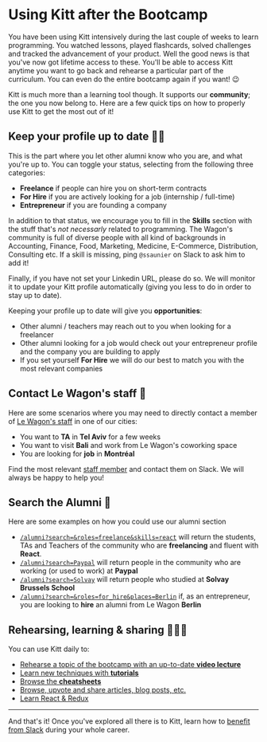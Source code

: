 # Using Kitt after the Bootcamp  

You have been using Kitt intensively during the last couple of weeks to learn programming. You watched lessons, played flashcards, solved challenges and tracked the advancement of your product. Well the good news is that you've now got lifetime access to these. You'll be able to access Kitt anytime you want to go back and rehearse a particular part of the curriculum. You can even do the entire bootcamp again if you want! 😉

Kitt is much more than a learning tool though. It supports our **community**; the one you now belong to. Here are a few quick tips on how to properly use Kitt to get the most out of it!

## Keep your profile up to date 👩‍💻

This is the part where you let other alumni know who you are, and what you're up to. You can toggle your status, selecting from the following three categories:

- **Freelance** if people can hire you on short-term contracts
- **For Hire** if you are actively looking for a job (internship / full-time)
- **Entrepreneur** if you are founding a company

In addition to that status, we encourage you to fill in the **Skills** section with the stuff that's _not necessarly_ related to programming. The Wagon's community is full of diverse people with all kind of backgrounds in Accounting, Finance, Food, Marketing, Medicine, E-Commerce, Distribution, Consulting etc. If a skill is missing, ping `@ssaunier` on Slack to ask him to add it!

Finally, if you have not set your Linkedin URL, please do so. We will monitor it to update your Kitt profile automatically (giving you less to do in order to stay up to date).


Keeping your profile up to date will give you **opportunities**:

- Other alumni / teachers may reach out to you when looking for a freelancer
- Other alumni looking for a job would check out your entrepreneur profile and the company you are building to apply
- If you set yourself **For Hire** we will do our best to match you with the most relevant companies

## Contact Le Wagon's staff 👋

Here are some scenarios where you may need to directly contact a member of [Le Wagon's staff](https://kitt.lewagon.com/alumni/staff) in one of our cities:

- You want to **TA** in **Tel Aviv** for a few weeks
- You want to visit **Bali** and work from Le Wagon's coworking space
- You are looking for **job** in **Montréal**

Find the most relevant [staff member](https://kitt.lewagon.com/alumni/staff) and contact them on Slack. We will always be happy to help you!

## Search the Alumni 🔎

Here are some examples on how you could use our alumni section

- [`/alumni?search=&roles=freelance&skills=react`](https://kitt.lewagon.com/alumni?search=&roles=freelance&skills=react) will return the students, TAs and Teachers of the community who are **freelancing** and fluent with **React**.
- [`/alumni?search=Paypal`](https://kitt.lewagon.com/alumni?search=Paypal) will return people in the community who are working (or used to work) at **Paypal**
- [`/alumni?search=Solvay`](https://kitt.lewagon.com/alumni?search=Solvay) will return people who studied at **Solvay Brussels School**
- [`/alumni?search=&roles=for_hire&places=Berlin`](https://kitt.lewagon.com/alumni?search=&roles=for_hire&places=Berlin) if, as an entrepreneur, you are looking to **hire** an alumni from Le Wagon **Berlin**

## Rehearsing, learning & sharing 👩🏻‍🏫

You can use Kitt daily to:

- [Rehearse a topic of the bootcamp with an up-to-date **video lecture**](https://kitt.lewagon.com/knowledge/lectures)
- [Learn new techniques with **tutorials**](https://kitt.lewagon.com/knowledge/tutorials)
- [Browse the **cheatsheets**](https://kitt.lewagon.com/knowledge/cheatsheets/git_basics)
- [Browse, upvote and share articles, blog posts, etc.](https://kitt.lewagon.com/knowledge/resources)
- [Learn React & Redux](https://kitt.lewagon.com/react)

---

And that's it! Once you've explored all there is to Kitt, learn how to [benefit from Slack](slack.md) during your whole career.
